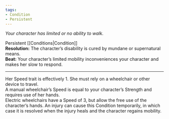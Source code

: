 ```yaml
---
tags:
- Condition
- Persistent
---
```


_Your character has limited or no ability to walk._

Persistent [[Conditions|Condition]]\
**Resolution:** The character’s disability is cured by mundane or supernatural means.\
**Beat:** Your character’s limited mobility inconveniences your character and makes her slow to respond.

---

Her Speed trait is effectively 1. She must rely on a wheelchair or other device to travel.\
A manual wheelchair’s Speed is equal to your character’s Strength and requires use of her hands.\
Electric wheelchairs have a Speed of 3, but allow the free use of the character’s hands.
An injury can cause this Condition temporarily, in which case it is resolved when the injury heals and the character regains mobility.